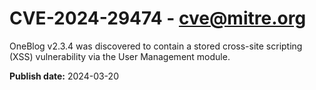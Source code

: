 # CVE-2024-29474 - cve@mitre.org

OneBlog v2.3.4 was discovered to contain a stored cross-site scripting (XSS) vulnerability via the User Management module.

**Publish date:** 2024-03-20
